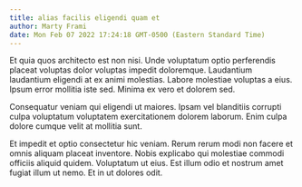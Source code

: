 ```yaml
---
title: alias facilis eligendi quam et
author: Marty Frami
date: Mon Feb 07 2022 17:24:18 GMT-0500 (Eastern Standard Time)
---
```

Et quia quos architecto est non nisi. Unde voluptatum optio perferendis placeat voluptas dolor voluptas impedit doloremque. Laudantium laudantium eligendi at ex animi molestias. Labore molestiae voluptas a eius. Ipsum error mollitia iste sed. Minima ex vero et dolorem sed.

 Consequatur veniam qui eligendi ut maiores. Ipsam vel blanditiis corrupti culpa voluptatum voluptatem exercitationem dolorem laborum. Enim culpa dolore cumque velit at mollitia sunt.

 Et impedit et optio consectetur hic veniam. Rerum rerum modi non facere et omnis aliquam placeat inventore. Nobis explicabo qui molestiae commodi officiis aliquid quidem. Voluptatum ut eius. Est illum odio et nostrum amet fugiat illum ut nemo. Et in ut dolores odit.